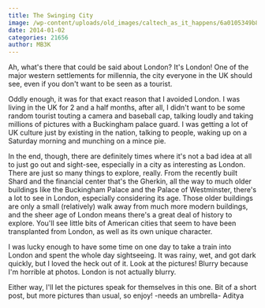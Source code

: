 ```yaml
---
title: The Swinging City
image: /wp-content/uploads/old_images/caltech_as_it_happens/6a0105349b8251970b019b039bd2b8970d.jpg
date: 2014-01-02
categories: 21656
author: MB3K
---
```


Ah, what's there that could be said about London? It's London! One of the major western settlements for millennia, the city everyone in the UK should see, even if you don't want to be seen as a tourist.

Oddly enough, it was for that exact reason that I avoided London. I was living in the UK for 2 and a half months, after all, I didn't want to be some random tourist touting a camera and baseball cap, talking loudly and taking millions of pictures with a Buckingham palace guard. I was getting a lot of UK culture just by existing in the nation, talking to people, waking up on a Saturday morning and munching on a mince pie.

In the end, though, there are definitely times where it's not a bad idea at all to just go out and sight-see, especially in a city as interesting as London. There are just so many things to explore, really. From the recently built Shard and the financial center that's the Gherkin, all the way to much older buildings like the Buckingham Palace and the Palace of Westminster, there's a lot to see in London, especially considering its age. Those older buildings are only a small (relatively) walk away from much more modern buildings, and the sheer age of London means there's a great deal of history to explore. You'll see little bits of American cities that seem to have been transplanted from London, as well as its own unique character.

I was lucky enough to have some time on one day to take a train into London and spent the whole day sightseeing. It was rainy, wet, and got dark quickly, but I loved the heck out of it. Look at the pictures! Blurry because I'm horrible at photos. London is not actually blurry.

Either way, I'll let the pictures speak for themselves in this one. Bit of a short post, but more pictures than usual, so enjoy!
-needs an umbrella-
Aditya

